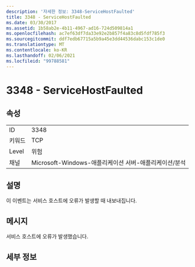 ```yaml
---
description: '자세한 정보: 3348-ServiceHostFaulted'
title: 3348 - ServiceHostFaulted
ms.date: 03/30/2017
ms.assetid: 1b58ab2e-4b11-4967-ad16-724d509814a1
ms.openlocfilehash: ac7ef63df7da33e92e2b857f4a83c8d5fdf785f3
ms.sourcegitcommit: ddf7edb67715a5b9a45e3dd44536dabc153c1de0
ms.translationtype: MT
ms.contentlocale: ko-KR
ms.lasthandoff: 02/06/2021
ms.locfileid: "99788581"
---
```

# <a name="3348---servicehostfaulted"></a>3348 - ServiceHostFaulted

## <a name="properties"></a>속성  
  
|||  
|-|-|  
|ID|3348|  
|키워드|TCP|  
|Level|위험|  
|채널|Microsoft-Windows-애플리케이션 서버-애플리케이션/분석|  
  
## <a name="description"></a>설명  

 이 이벤트는 서비스 호스트에 오류가 발생할 때 내보내집니다.  
  
## <a name="message"></a>메시지  

 서비스 호스트에 오류가 발생했습니다.  
  
## <a name="details"></a>세부 정보
